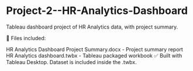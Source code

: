 # Project-2--HR-Analytics-Dashboard

Tableau dashboard project of HR Analytics data, with project summary.

📁 Files included:

HR Analytics Dashboard Project Summary.docx - Project summary report
HR Analytics dashboard.twbx - Tableau packaged workbook
✅ Built with Tableau Desktop. Dataset is included inside the .twbx.
